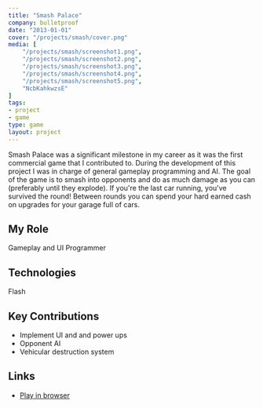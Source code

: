 ```yaml
---
title: "Smash Palace"
company: bulletproof
date: "2013-01-01"
cover: "/projects/smash/cover.png"
media: [
    "/projects/smash/screenshot1.png",
    "/projects/smash/screenshot2.png",
    "/projects/smash/screenshot3.png",
    "/projects/smash/screenshot4.png",
    "/projects/smash/screenshot5.png",
    "NcbKahkwzsE"
]
tags:
- project
- game
type: game
layout: project
---
```


Smash Palace was a significant milestone in my career as it was the first commercial game that I contributed to. During the development of this project I was in charge of general gameplay programming and AI. The goal of the game is to smash into opponents and do as much damage as you can (preferably until they explode). If you're the last car running, you've survived the round! Between rounds you can spend your hard earned cash on upgrades for your garage full of cars.

## My Role
Gameplay and UI Programmer

## Technologies
Flash

## Key Contributions
* Implement UI and and power ups
* Opponent AI
* Vehicular destruction system

## Links
* [Play in browser](http://bulletproofarcade.com/games/SmashPalace)